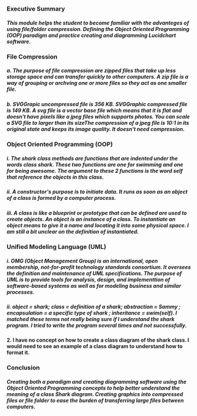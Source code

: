 ### Executive Summary

##### This module helps the student to become familiar with the advanteges of using file/folder compression. Defining the Object Oriented Programming (OOP) paradigm and practice creating and diagramming Lucidchart software.

### File Compression

##### a. The purpose of file compression are zipped files that take up less storage space and can transfer quickly to other computers. A zip file is a way of grouping or archving one or more files so they act as one smaller file.

##### b. SVGGrapic uncompressed file is 356 KB. SVGGraphic compressed file is 149 KB. A svg file is a vector base file which means that it is flat and doesn't have pixels like a jpeg files which supports photos. You can scale a SVG file to larger than its sizeThe compression of a jpeg file is 10:1 in its original state and keeps its image quality. It doesn't need compression.

### Object Oriented Programming (OOP)

##### i. The shark class methods are functions that are indented under the words class shark. These two functions are one for swimming and one for being awesome. The argument to these 2 functions is the word self that reference the objects in this class.

##### ii. A constructor's purpose is to initiate data. It runs as soon as an object of a class is formed by a computer process.

##### iii. A class is like a blueprint or prototype that can be defined are used to create objects. An object is an instance of a class. To instantiate an object means to give it a name and locating it into some physical space. I am still a bit unclear on the definition of instantiated.

### Unified Modeling Language (UML)

##### i. OMG (Object Management Group) is an international, open membership, not-for-profit technology standards consortium. It oversees the definition and maintenance of UML specifications. The purpose of UML is to provide tools for analysis, design, and implementtion of software-based systems as well as for modeling business and similar processes.

##### ii. object = shark; class = definition of a shark; abstraction = Sammy  ; encapsulation = a specific type of shark ; inheritance = swim(self). I matched these terms not really being sure if I understand the shark program. I tried to write the program several times and not successfully. 

#### 2. I have no concept on how to create a class diagram of the shark class. I would need to see an example of a class diagram to understand how to format it.

### Conclusion

##### Creating both a paradigm and creating diagramming software using the Object Oriented Programming concepts to help better understand the meaning of a class Shark diagram. Creating graphics into compressed files or file folder to ease the burden of transferring large files between computers. 





